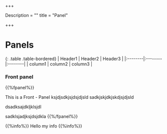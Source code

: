 +++

Description = ""
title = "Panel"

+++
 
# Panels 

{: .table .table-bordered}
| Header1 | Header2 | Header3 |
|:--------|:--------|:--------|
| column1 | column2 | column3 |


### Front panel 

{{%fpanel%}}

This is a Front - Panel
ksjdjsdkjsjdsjdjsld
sadkjskjdkjskdjsjdjsld

dsadksajdkljklsjdl

sadklsjadjksjdsjdkla
{{%/fpanel%}}


   

{{%info%}} Hello my info {{%info%}}

 


